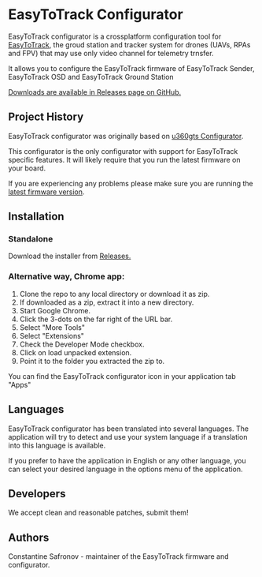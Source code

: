 # EasyToTrack Configurator

EasyToTrack configurator is a crossplatform configuration tool for [EasyToTrack](http://www.u360gts.com), the groud station and tracker system for drones (UAVs, RPAs and FPV) that may use only video channel for telemetry trnsfer.

It allows you to configure the EasyToTrack firmware of EasyToTrack Sender, EasyToTrack OSD and EasyToTrack Ground Station

[Downloads are available in Releases page on GitHub.](https://github.com/___/releases)

## Project History

EasyToTrack configurator was originally based on [u360gts Configurator](https://github.com/raul-ortega/u360gts-configurator).

This configurator is the only configurator with support for EasyToTrack specific features. It will likely require that you run the latest firmware on your board.

If you are experiencing any problems please make sure you are running the [latest firmware version](https://github.com/__________/releases/latest).

## Installation

### Standalone

Download the installer from [Releases.](https://github.com/___________/releases)

### Alternative way, Chrome app:

1. Clone the repo to any local directory or download it as zip.
2. If downloaded as a zip, extract it into a new directory.
3. Start Google Chrome.
4. Click the 3-dots on the far right of the URL bar.
5. Select "More Tools"
6. Select "Extensions"
7. Check the Developer Mode checkbox.
8. Click on load unpacked extension.
9. Point it to the folder you extracted the zip to.

You can find the EasyToTrack configurator icon in your application tab "Apps"

## Languages

EasyToTrack configurator has been translated into several languages. The application will try to detect and use your system language if a translation into this language is available.

If you prefer to have the application in English or any other language, you can select your desired language in the options menu of the application.

## Developers

We accept clean and reasonable patches, submit them!

## Authors

Constantine Safronov - maintainer of the EasyToTrack firmware and configurator.
